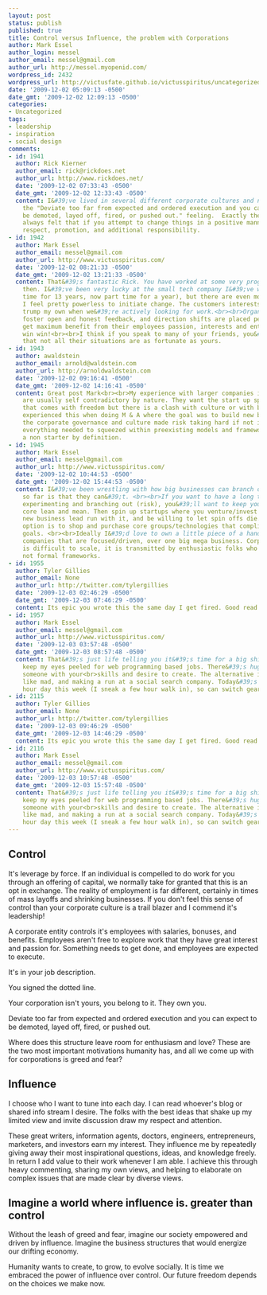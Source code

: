 ```yaml
---
layout: post
status: publish
published: true
title: Control versus Influence, the problem with Corporations
author: Mark Essel
author_login: messel
author_email: messel@gmail.com
author_url: http://messel.myopenid.com/
wordpress_id: 2432
wordpress_url: http://victusfate.github.io/victusspiritus/uncategorized/2009/12/02/control-versus-influence-the-problem-with-corporations/
date: '2009-12-02 05:09:13 -0500'
date_gmt: '2009-12-02 12:09:13 -0500'
categories:
- Uncategorized
tags:
- leadership
- inspiration
- social design
comments:
- id: 1941
  author: Rick Kierner
  author_email: rick@rickdoes.net
  author_url: http://www.rickdoes.net/
  date: '2009-12-02 07:33:43 -0500'
  date_gmt: '2009-12-02 12:33:43 -0500'
  content: I&#39;ve lived in several different corporate cultures and never experienced
    the "Deviate too far from expected and ordered execution and you can expect to
    be demoted, layed off, fired, or pushed out." feeling.  Exactly the opposite.  I&#39;ve
    always felt that if you attempt to change things in a positive manner, you gain
    respect, promotion, and additional responsibility.
- id: 1942
  author: Mark Essel
  author_email: messel@gmail.com
  author_url: http://www.victusspiritus.com/
  date: '2009-12-02 08:21:33 -0500'
  date_gmt: '2009-12-02 13:21:33 -0500'
  content: That&#39;s fantastic Rick. You have worked at some very progressive businesses
    then. I&#39;ve been very lucky at the small tech company I&#39;ve worked at (full
    time for 13 years, now part time for a year), but there are even moments where
    I feel pretty powerless to initiate change. The customers interests almost always
    trump my own when we&#39;re actively looking for work.<br><br>Organizations that
    foster open and honest feedback, and direction shifts are placed perfectly to
    get maximum benefit from their employees passion, interests and enthusiasm. They&#39;re
    win win!<br><br>I think if you speak to many of your friends, you&#39;ll find
    that not all their situations are as fortunate as yours.
- id: 1943
  author: awaldstein
  author_email: arnold@waldstein.com
  author_url: http://arnoldwaldstein.com
  date: '2009-12-02 09:16:41 -0500'
  date_gmt: '2009-12-02 14:16:41 -0500'
  content: Great post Mark<br><br>My experience with larger companies is that they
    are usually self contradictory by nature. They want the start up spirit, the innovation
    that comes with freedom but there is a clash with culture or with bottom line.<br><br>I&#39;ve
    experienced this when doing M & A where the goal was to build new businesses but
    the corporate governance and culture made risk taking hard if not impossible as
    everything needed to squeezed within preexisting models and frameworks. Kind of
    a non starter by definition.
- id: 1945
  author: Mark Essel
  author_email: messel@gmail.com
  author_url: http://www.victusspiritus.com/
  date: '2009-12-02 10:44:53 -0500'
  date_gmt: '2009-12-02 15:44:53 -0500'
  content: I&#39;ve been wrestling with how big businesses can branch out. My idea
    so far is that they can&#39;t. <br><br>If you want to have a long term focus of
    experimenting and branching out (risk), you&#39;ll want to keep your primary business
    core lean and mean. Then spin up startups where you venture/invest but let the
    new business lead run with it, and be willing to let spin offs die. <br><br>Another
    option is to shop and purchase core groups/technologies that compliment your driving
    goals. <br><br>Ideally I&#39;d love to own a little piece of a handful of amazing
    companies that are focused/driven, over one big mega business. Corporate culture
    is difficult to scale, it is transmitted by enthusiastic folks who share a vision,
    not formal frameworks.
- id: 1955
  author: Tyler Gillies
  author_email: None
  author_url: http://twitter.com/tylergillies
  date: '2009-12-03 02:46:29 -0500'
  date_gmt: '2009-12-03 07:46:29 -0500'
  content: Its epic you wrote this the same day I get fired. Good read :)
- id: 1957
  author: Mark Essel
  author_email: messel@gmail.com
  author_url: http://www.victusspiritus.com/
  date: '2009-12-03 03:57:48 -0500'
  date_gmt: '2009-12-03 08:57:48 -0500'
  content: That&#39;s just life telling you it&#39;s time for a big shift. <br><br>Will
    keep my eyes peeled for web programming based jobs. There&#39;s huge demand for
    someone with your<br>skills and desire to create. The alternative is pitching
    like mad, and making a run at a social search company. Today&#39;s my last 10
    hour day this week (I sneak a few hour walk in), so can switch gears mañana.
- id: 2115
  author: Tyler Gillies
  author_email: None
  author_url: http://twitter.com/tylergillies
  date: '2009-12-03 09:46:29 -0500'
  date_gmt: '2009-12-03 14:46:29 -0500'
  content: Its epic you wrote this the same day I get fired. Good read :)
- id: 2116
  author: Mark Essel
  author_email: messel@gmail.com
  author_url: http://www.victusspiritus.com/
  date: '2009-12-03 10:57:48 -0500'
  date_gmt: '2009-12-03 15:57:48 -0500'
  content: That&#39;s just life telling you it&#39;s time for a big shift. <br><br>Will
    keep my eyes peeled for web programming based jobs. There&#39;s huge demand for
    someone with your<br>skills and desire to create. The alternative is pitching
    like mad, and making a run at a social search company. Today&#39;s my last 10
    hour day this week (I sneak a few hour walk in), so can switch gears mañana.
---
```

<h2>Control</h2>
<p>It's leverage by force. If an individual is compelled to do work for you through an offering of capital, we normally take for granted that this is an opt in exchange. The reality of employment is far different, certainly in times of mass layoffs and shrinking businesses. If you don't feel this sense of control than your corporate culture is a trail blazer and I commend it's leadership! </p>
<p>A corporate entity controls it's employees with salaries, bonuses, and benefits. Employees aren't free to explore work that they have great interest and passion for. Something needs to get done, and employees are expected to execute. </p>
<p>It's in your job description.</p>
<p>You signed the dotted line.</p>
<p>Your corporation isn't yours, you belong to it. They own you.</p>
<p>Deviate too far from expected and ordered execution and you can expect to be demoted, layed off, fired, or pushed out.</p>
<p>Where does this structure leave room for enthusiasm and love? These are the two most important motivations humanity has, and all we come up with for corporations is greed and fear?</p>
<h2>Influence</h2>
<p>I choose who I want to tune into each day. I can read whoever's blog or shared info stream I desire. The folks with the best ideas that shake up my limited view and invite discussion draw my respect and attention. </p>
<p>These great writers, information agents, doctors, engineers, entrepreneurs, marketers, and investors earn my interest. They influence me by repeatedly giving away their most inspirational questions, ideas, and knowledge freely. In return I add value to their work whenever I am able. I achieve this through heavy commenting, sharing my own views, and helping to elaborate on complex issues that are made clear by diverse views. </p>
<h2>Imagine a world where influence is. greater than control</h2>
<p>Without the leash of greed and fear, imagine our society empowered and driven by influence. Imagine the business structures that would energize our drifting economy. </p>
<p>Humanity wants to create, to grow, to evolve socially. It is time we embraced the power of influence over control. Our future freedom depends on the choices we make now.  </p>

